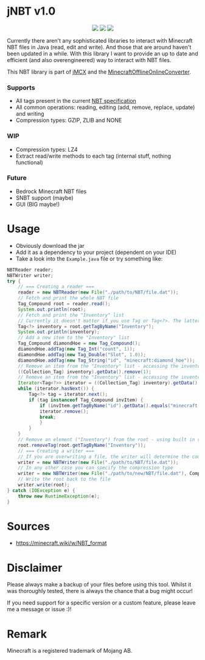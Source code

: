 # jNBT v1.0
<p align="center">
  <img src="https://img.shields.io/badge/version-1.0-blue">
  <img src="https://img.shields.io/badge/minecraft-1.21.4 (Java)-green">
  <img src="https://img.shields.io/badge/java-21-red">
</p>
Currently there aren't any sophisticated libraries to interact with Minecraft NBT files in Java (read, edit and write). 
And those that are around haven't been updated in a while. 
With this library I want to provide an up to date and efficient (and also overengineered) way to interact with NBT files.

This NBT library is part of [jMCX](https://github.com/paul-eff/jMCX) and the [MinecraftOfflineOnlineConverter](https://github.com/paul-eff/MinecraftOfflineOnlineConverter).

### Supports
- All tags present in the current [NBT specification](https://minecraft.wiki/w/NBT_format)
- All common operations: reading, editing (add, remove, replace, update) and writing
- Compression types: GZIP, ZLIB and NONE
### WIP
- Compression types: LZ4
- Extract read/write methods to each tag (internal stuff, nothing functional)
### Future
- Bedrock Minecraft NBT files
- SNBT support (maybe)
- GUI (BIG maybe!)

# Usage

- Obviously download the jar
- Add it as a dependency to your project (dependent on your IDE)
- Take a look into the `Example.java` file or try something like:
```java
NBTReader reader;
NBTWriter writer;
try {
    // === Creating a reader ===
    reader = new NBTReader(new File("./path/to/NBT/file.dat"));
    // Fetch and print the whole NBT file
    Tag_Compound root = reader.read();
    System.out.println(root);
    // Fetch and print the "Inventory" list
    // Currently it doesn't matter if you use Tag or Tag<?>. The latter generates less warning though.
    Tag<?> inventory = root.getTagByName("Inventory");
    System.out.println(inventory);
    // Add a new item to the "Inventory" list
    Tag_Compound diamondHoe = new Tag_Compound();
    diamondHoe.addTag(new Tag_Int("count", 1));
    diamondHoe.addTag(new Tag_Double("Slot", 1.0));
    diamondHoe.addTag(new Tag_String("id", "minecraft:diamond_hoe"));
    // Remove an item from the "Inventory" list - accessing the inventory's data directly (getData array)
    ((Collection_Tag) inventory).getData().remove(1);
    // Remove an item from the "Inventory" list - accessing the inventory's data directly (iterator)
    Iterator<Tag<?>> iterator = ((Collection_Tag) inventory).getData().iterator();
    while (iterator.hasNext()) {
        Tag<?> tag = iterator.next();
        if (tag instanceof Tag_Compound invItem) {
            if (invItem.getTagByName("id").getData().equals("minecraft:diamond_hoe")) {
            iterator.remove();
            break;
            }
        }
    }
    // Remove an element ("Inventory") from the root - using built in remover
    root.removeTag(root.getTagByName("Inventory"));
    // === Creating a writer ===
    // If you are overwriting a file, the writer will determine the compression type automatically
    writer = new NBTWriter(new File("./path/to/NBT/file.dat"));
    // In any other case you can specify the compression type
    writer = new NBTWriter(new File("./path/to/new/NBT/file.dat"), Compression_Types.GZIP);
    // Write the root back to the file
    writer.write(root);
} catch (IOException e) {
    throw new RuntimeException(e);
}
```

# Sources
- https://minecraft.wiki/w/NBT_format

# Disclaimer
Please always make a backup of your files before using this tool.
Whilst it was thoroughly tested, there is always the chance that a bug might occur!

If you need support for a specific version or a custom feature, please leave me a message or issue :)!

# Remark
Minecraft is a registered trademark of Mojang AB.

